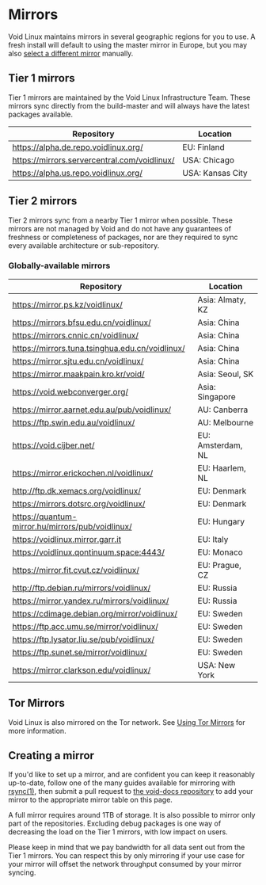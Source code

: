 # Mirrors

Void Linux maintains mirrors in several geographic regions for you to use. A
fresh install will default to using the master mirror in Europe, but you may
also [select a different mirror](./changing.md) manually.

## Tier 1 mirrors

Tier 1 mirrors are maintained by the Void Linux Infrastructure Team. These
mirrors sync directly from the build-master and will always have the latest
packages available.

| Repository                                     | Location         |
|------------------------------------------------|------------------|
| <https://alpha.de.repo.voidlinux.org/>         | EU: Finland      |
| <https://mirrors.servercentral.com/voidlinux/> | USA: Chicago     |
| <https://alpha.us.repo.voidlinux.org/>         | USA: Kansas City |

## Tier 2 mirrors

Tier 2 mirrors sync from a nearby Tier 1 mirror when possible. These mirrors are
not managed by Void and do not have any guarantees of freshness or completeness
of packages, nor are they required to sync every available architecture or
sub-repository.

### Globally-available mirrors

| Repository                                         | Location          |
|----------------------------------------------------|-------------------|
| <https://mirror.ps.kz/voidlinux/>                  | Asia: Almaty, KZ  |
| <https://mirrors.bfsu.edu.cn/voidlinux/>           | Asia: China       |
| <https://mirrors.cnnic.cn/voidlinux/>              | Asia: China       |
| <https://mirrors.tuna.tsinghua.edu.cn/voidlinux/>  | Asia: China       |
| <https://mirror.sjtu.edu.cn/voidlinux/>            | Asia: China       |
| <https://mirror.maakpain.kro.kr/void/>             | Asia: Seoul, SK   |
| <https://void.webconverger.org/>                   | Asia: Singapore   |
| <https://mirror.aarnet.edu.au/pub/voidlinux/>      | AU: Canberra      |
| <https://ftp.swin.edu.au/voidlinux/>               | AU: Melbourne     |
| <https://void.cijber.net/>                         | EU: Amsterdam, NL |
| <https://mirror.erickochen.nl/voidlinux/>          | EU: Haarlem, NL   |
| <http://ftp.dk.xemacs.org/voidlinux/>              | EU: Denmark       |
| <https://mirrors.dotsrc.org/voidlinux/>            | EU: Denmark       |
| <https://quantum-mirror.hu/mirrors/pub/voidlinux/> | EU: Hungary       |
| <https://voidlinux.mirror.garr.it>                 | EU: Italy         |
| <https://voidlinux.qontinuum.space:4443/>          | EU: Monaco        |
| <https://mirror.fit.cvut.cz/voidlinux/>            | EU: Prague, CZ    |
| <http://ftp.debian.ru/mirrors/voidlinux/>          | EU: Russia        |
| <https://mirror.yandex.ru/mirrors/voidlinux/>      | EU: Russia        |
| <https://cdimage.debian.org/mirror/voidlinux/>     | EU: Sweden        |
| <https://ftp.acc.umu.se/mirror/voidlinux/>         | EU: Sweden        |
| <https://ftp.lysator.liu.se/pub/voidlinux/>        | EU: Sweden        |
| <https://ftp.sunet.se/mirror/voidlinux/>           | EU: Sweden        |
| <https://mirror.clarkson.edu/voidlinux/>           | USA: New York     |

## Tor Mirrors

Void Linux is also mirrored on the Tor network. See [Using Tor
Mirrors](./tor.md) for more information.

## Creating a mirror

If you'd like to set up a mirror, and are confident you can keep it reasonably
up-to-date, follow one of the many guides available for mirroring with
[rsync(1)](https://man.voidlinux.org/rsync.1), then submit a pull request to
[the void-docs repository](https://github.com/void-linux/void-docs) to add your
mirror to the appropriate mirror table on this page.

A full mirror requires around 1TB of storage. It is also possible to mirror only
part of the repositories. Excluding debug packages is one way of decreasing the
load on the Tier 1 mirrors, with low impact on users.

Please keep in mind that we pay bandwidth for all data sent out from the Tier 1
mirrors. You can respect this by only mirroring if your use case for your mirror
will offset the network throughput consumed by your mirror syncing.
